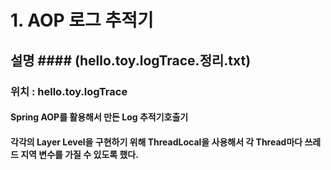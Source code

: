 # 1. AOP 로그 추적기
## 설명 #### (hello.toy.logTrace.정리.txt)  
### 위치 : hello.toy.logTrace
#### Spring AOP를 활용해서 만든 Log 추적기호출기  
#### 각각의 Layer Level을 구현하기 위해 ThreadLocal을 사용해서 각 Thread마다 쓰레드 지역 변수를 가질 수 있도록 했다.


